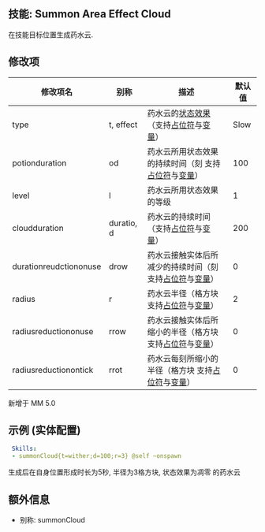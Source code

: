 技能: Summon Area Effect Cloud
--------------------------

在技能目标位置生成药水云.

修改项
----------

| 修改项名 | 别称    | 描述                                                                                                    | 默认值 |
|-----------|------------|----------------------------------------------------------------------------------------------------------------|---------------|
| type | t, effect | 药水云的[状态效果](/物品/状态效果)（支持[占位符](/技能/占位符)与[变量](/技能/变量)） | Slow  |
| potionduration  | od | 药水云所用状态效果的持续时间（刻 支持[占位符](/技能/占位符)与[变量](/技能/变量)）  | 100  |
| level | l | 药水云所用状态效果的等级 | 1  |
| cloudduration | duratio, d | 药水云的持续时间（支持[占位符](/技能/占位符)与[变量](/技能/变量)） | 200  |
| durationreudctiononuse | drow | 药水云接触实体后所减少的持续时间（刻 支持[占位符](/技能/占位符)与[变量](/技能/变量)） | 0  |
| radius | r | 药水云半径（格方块 支持[占位符](/技能/占位符)与[变量](/技能/变量)） | 2  |
| radiusreductiononuse | rrow | 药水云接触实体后所缩小的半径（格方块 支持[占位符](/技能/占位符)与[变量](/技能/变量)） | 0  |
| radiusreductionontick | rrot | 药水云每刻所缩小的半径（格方块 支持[占位符](/技能/占位符)与[变量](/技能/变量)） |  0 |

新增于 MM 5.0

示例 (实体配置)
--------

```yaml
 Skills:
 - summonCloud{t=wither;d=100;r=3} @self ~onspawn
```
生成后在自身位置形成时长为5秒, 半径为3格方块, 状态效果为凋零 的药水云

额外信息
-----

- 别称: summonCloud